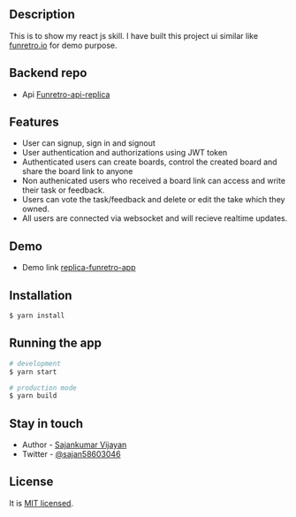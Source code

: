 ## Description

This is to show my react js skill. I have built this project ui similar like [funretro.io](http://funretro.io/) for demo purpose.

## Backend repo

- Api [Funretro-api-replica](https://github.com/sajanv88/funretro-api-replica)

## Features

- User can signup, sign in and signout
- User authentication and authorizations using JWT token
- Authenticated users can create boards, control the created board and share the board link to anyone
- Non authenicated users who received a board link can access and write their task or feedback.
- Users can vote the task/feedback and delete or edit the take which they owned.
- All users are connected via websocket and will recieve realtime updates.

## Demo

- Demo link [replica-funretro-app](https://replica-funretro.herokuapp.com/)

## Installation

```bash
$ yarn install
```

## Running the app

```bash
# development
$ yarn start

# production mode
$ yarn build
```

## Stay in touch

- Author - [Sajankumar Vijayan](https://sajankumarv.com)
- Twitter - [@sajan58603046](https://twitter.com/sajan58603046)

## License

It is [MIT licensed](LICENSE).
